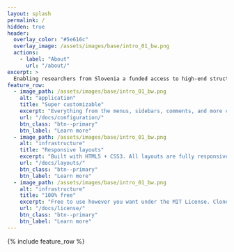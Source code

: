 ```yaml
---
layout: splash
permalink: /
hidden: true
header:
  overlay_color: "#5e616c"
  overlay_image: /assets/images/base/intro_01_bw.png
  actions:
    - label: "About"
      url: "/about/"
excerpt: >
  Enabling researchers from Slovenia a funded access to high-end structural biology services and techniques
feature_row:
  - image_path: /assets/images/base/intro_01_bw.png
    alt: "application"
    title: "Super customizable"
    excerpt: "Everything from the menus, sidebars, comments, and more can be configured or set with YAML Front Matter."
    url: "/docs/configuration/"
    btn_class: "btn--primary"
    btn_label: "Learn more"
  - image_path: /assets/images/base/intro_01_bw.png
    alt: "infrastructure"
    title: "Responsive layouts"
    excerpt: "Built with HTML5 + CSS3. All layouts are fully responsive with helpers to augment your content."
    url: "/docs/layouts/"
    btn_class: "btn--primary"
    btn_label: "Learn more"
  - image_path: /assets/images/base/intro_01_bw.png
    alt: "infrastructure"
    title: "100% free"
    excerpt: "Free to use however you want under the MIT License. Clone it, fork it, customize it... whatever!"
    url: "/docs/license/"
    btn_class: "btn--primary"
    btn_label: "Learn more"      
---
```


{% include feature_row %}